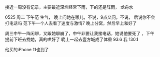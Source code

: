 接近一周没有记录，主要最近深圳经常下雨，下的还是阵雨， 龙舟水

0525 周二 下午范 生气， 晚上问她在哪儿，不说，9点又问，不说， 后说你不会打电话吗
范下午一个人去看了速度与激情7
晚上分窝，然后早上和好了

周三中午一阵闲聊，又跟她聊崩了，中午非要让我接电话，她说他要死了
，下午提前下班去找她，真的哄好了
晚上一起去壹方城成了体重   93.6  我 130.1

他买的iPhone 11也到了
